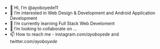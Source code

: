- 👋 Hi, I’m @ayoboyede11
- 👀 I’m interested in Web Design & Development and Android Application Development
- 🌱 I’m currently learning Full Stack Web Develoment
- 💞️ I’m looking to collaborate on ...
- 📫 How to reach me - instagram.com/_ayoboyede_ and twitter.com/_ayoboyede_

<!---
ayoboyede11/ayoboyede11 is a ✨ special ✨ repository because its `README.md` (this file) appears on your GitHub profile.
You can click the Preview link to take a look at your changes.
--->
